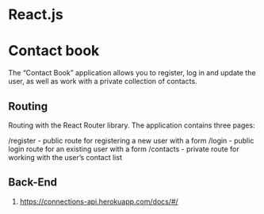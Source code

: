 # React.js 

# Contact book

The “Contact Book” application allows you to register, log in and update the user, as well as work with a private collection of contacts.

## Routing

Routing with the React Router library. The application contains three pages:

/register - public route for registering a new user with a form
/login - public login route for an existing user with a form
/contacts - private route for working with the user’s contact list




## Back-End

1. https://connections-api.herokuapp.com/docs/#/



